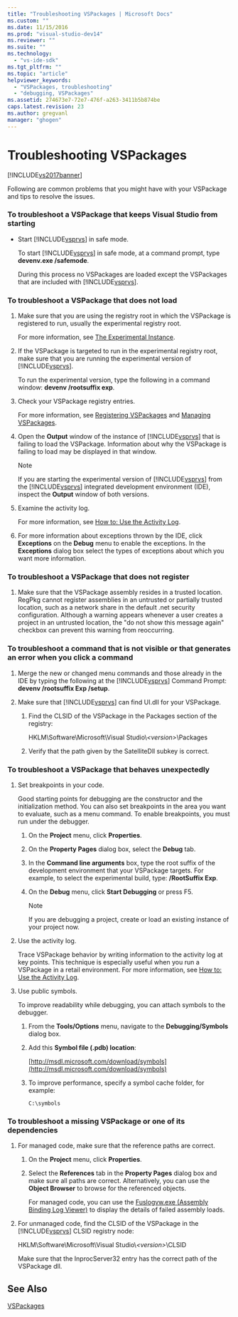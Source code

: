```yaml
---
title: "Troubleshooting VSPackages | Microsoft Docs"
ms.custom: ""
ms.date: 11/15/2016
ms.prod: "visual-studio-dev14"
ms.reviewer: ""
ms.suite: ""
ms.technology: 
  - "vs-ide-sdk"
ms.tgt_pltfrm: ""
ms.topic: "article"
helpviewer_keywords: 
  - "VSPackages, troubleshooting"
  - "debugging, VSPackages"
ms.assetid: 274673e7-72e7-476f-a263-3411b5b874be
caps.latest.revision: 23
ms.author: gregvanl
manager: "ghogen"
---
```

# Troubleshooting VSPackages
[!INCLUDE[vs2017banner](../includes/vs2017banner.md)]

Following are common problems that you might have with your VSPackage and tips to resolve the issues.  
  
### To troubleshoot a VSPackage that keeps Visual Studio from starting  
  
-   Start [!INCLUDE[vsprvs](../includes/vsprvs-md.md)] in safe mode.  
  
     To start [!INCLUDE[vsprvs](../includes/vsprvs-md.md)] in safe mode, at a command prompt, type **devenv.exe /safemode**.  
  
     During this process no VSPackages are loaded except the VSPackages that are included with [!INCLUDE[vsprvs](../includes/vsprvs-md.md)].  
  
### To troubleshoot a VSPackage that does not load  
  
1.  Make sure that you are using the registry root in which the VSPackage is registered to run, usually the experimental registry root.  
  
     For more information, see [The Experimental Instance](../extensibility/the-experimental-instance.md).  
  
2.  If the VSPackage is targeted to run in the experimental registry root, make sure that you are running the experimental version of [!INCLUDE[vsprvs](../includes/vsprvs-md.md)].  
  
     To run the experimental version, type the following in a command window: **devenv /rootsuffix exp**.  
  
3.  Check your VSPackage registry entries.  
  
     For more information, see [Registering VSPackages](http://msdn.microsoft.com/en-us/31e6050f-1457-4849-944a-a3c36b76f3dd) and [Managing VSPackages](../extensibility/managing-vspackages.md).  
  
4.  Open the **Output** window of the instance of [!INCLUDE[vsprvs](../includes/vsprvs-md.md)] that is failing to load the VSPackage. Information about why the VSPackage is failing to load may be displayed in that window.  
  
    > [!NOTE]
    >  If you are starting the experimental version of [!INCLUDE[vsprvs](../includes/vsprvs-md.md)] from the [!INCLUDE[vsprvs](../includes/vsprvs-md.md)] integrated development environment (IDE), inspect the **Output** window of both versions.  
  
5.  Examine the activity log.  
  
     For more information, see [How to: Use the Activity Log](../extensibility/how-to-use-the-activity-log.md).  
  
6.  For more information about exceptions thrown by the IDE, click **Exceptions** on the **Debug** menu to enable the exceptions. In the **Exceptions** dialog box select the types of exceptions about which you want more information.  
  
### To troubleshoot a VSPackage that does not register  
  
1.  Make sure that the VSPackage assembly resides in a trusted location. RegPkg cannot register assemblies in an untrusted or partially trusted location, such as a network share in the default .net security configuration. Although a warning appears whenever a user creates a project in an untrusted location, the "do not show this message again" checkbox can prevent this warning from reoccurring.  
  
### To troubleshoot a command that is not visible or that generates an error when you click a command  
  
1.  Merge the new or changed menu commands and those already in the IDE by typing the following at the [!INCLUDE[vsprvs](../includes/vsprvs-md.md)] Command Prompt: **devenv /rootsuffix Exp /setup**.  
  
2.  Make sure that [!INCLUDE[vsprvs](../includes/vsprvs-md.md)] can find UI.dll for your VSPackage.  
  
    1.  Find the CLSID of the VSPackage in the Packages section of the registry:  
  
         HKLM\Software\Microsoft\Visual Studio\\*\<version>*\Packages  
  
    2.  Verify that the path given by the SatelliteDll subkey is correct.  
  
### To troubleshoot a VSPackage that behaves unexpectedly  
  
1.  Set breakpoints in your code.  
  
     Good starting points for debugging are the constructor and the initialization method. You can also set breakpoints in the area you want to evaluate, such as a menu command. To enable breakpoints, you must run under the debugger.  
  
    1.  On the **Project** menu, click **Properties**.  
  
    2.  On the **Property Pages** dialog box, select the **Debug** tab.  
  
    3.  In the **Command line arguments** box, type the root suffix of the development environment that your VSPackage targets. For example, to select the experimental build, type: **/RootSuffix Exp**.  
  
    4.  On the **Debug** menu, click **Start Debugging** or press F5.  
  
        > [!NOTE]
        >  If you are debugging a project, create or load an existing instance of your project now.  
  
2.  Use the activity log.  
  
     Trace VSPackage behavior by writing information to the activity log at key points. This technique is especially useful when you run a VSPackage in a retail environment. For more information, see [How to: Use the Activity Log](../extensibility/how-to-use-the-activity-log.md).  
  
3.  Use public symbols.  
  
     To improve readability while debugging, you can attach symbols to the debugger.  
  
    1.  From the **Tools/Options** menu, navigate to the **Debugging/Symbols** dialog box.  
  
    2.  Add this **Symbol file (.pdb) location**:  
  
         [http://msdl.microsoft.com/download/symbols](http://msdl.microsoft.com/download/symbols)  
  
    3.  To improve performance, specify a symbol cache folder, for example:  
  
        ```  
        C:\symbols  
        ```  
  
### To troubleshoot a missing VSPackage or one of its dependencies  
  
1. For managed code, make sure that the reference paths are correct.  
  
   1.  On the **Project** menu, click **Properties**.  
  
   2.  Select the **References** tab in the **Property Pages** dialog box and make sure all paths are correct. Alternatively, you can use the **Object Browser** to browse for the referenced objects.  
  
        For managed code, you can use the [Fuslogvw.exe (Assembly Binding Log Viewer)](http://msdn.microsoft.com/library/e32fa443-0778-4cc3-bf36-5c8ea297d296) to display the details of failed assembly loads.  
  
2. For unmanaged code, find the CLSID of the VSPackage in the [!INCLUDE[vsprvs](../includes/vsprvs-md.md)] CLSID registry node:  
  
    HKLM\Software\Microsoft\Visual Studio\\*\<version>*\CLSID  
  
   Make sure that the InprocServer32 entry has the correct path of the VSPackage dll.  
  
## See Also  
 [VSPackages](../extensibility/internals/vspackages.md)

